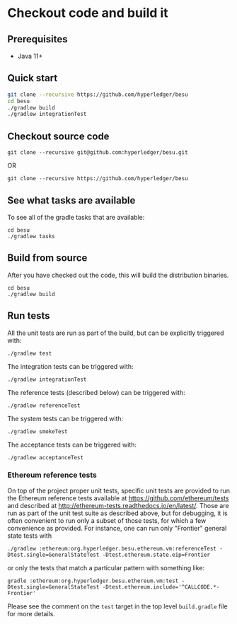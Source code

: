 # Checkout code and build it

## Prerequisites

* Java 11+

## Quick start

```sh
git clone --recursive https://github.com/hyperledger/besu
cd besu
./gradlew build  
./gradlew integrationTest
```

## Checkout source code

```
git clone --recursive git@github.com:hyperledger/besu.git
```
OR
```
git clone --recursive https://github.com/hyperledger/besu
```

## See what tasks are available
To see all of the gradle tasks that are available:
```
cd besu
./gradlew tasks  
```


## Build from source
After you have checked out the code, this will build the distribution binaries.
```
cd besu
./gradlew build  
```

## Run tests
All the unit tests are run as part of the build, but can be explicitly triggered with:
```
./gradlew test
```
The integration tests can be triggered with:
```
./gradlew integrationTest
```

The reference tests (described below) can be triggered with:
```
./gradlew referenceTest
```
The system tests can be triggered with:
```
./gradlew smokeTest
```
The acceptance tests can be triggered with:
```
./gradlew acceptanceTest
```

### Ethereum reference tests

On top of the project proper unit tests, specific unit tests are provided to
run the Ethereum reference tests available at https://github.com/ethereum/tests
and described at http://ethereum-tests.readthedocs.io/en/latest/. Those are run
as part of the unit test suite as described above, but for debugging, it is
often convenient to run only a subset of those tests, for which a few convenience
as provided. For instance, one can run only "Frontier" general state tests with
```
./gradlew :ethereum:org.hyperledger.besu.ethereum.vm:referenceTest -Dtest.single=GeneralStateTest -Dtest.ethereum.state.eip=Frontier
```
or only the tests that match a particular pattern with something like:
```
gradle :ethereum:org.hyperledger.besu.ethereum.vm:test -Dtest.single=GeneralStateTest -Dtest.ethereum.include='^CALLCODE.*-Frontier'
```
Please see the comment on the `test` target in the top level `build.gradle`
file for more details.

